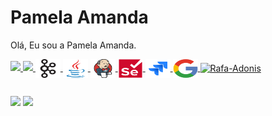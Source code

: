 # Pamela Amanda


Olá, Eu sou a Pamela Amanda.

 <div>
  <a href="https://github.com/pamelaamanda">
  <img height="180em" src="https://github-readme-stats.vercel.app/api?username=pamelaamanda&show_icons=true&theme=dracula&include_all_commits=false&count_private=true"/>
  <img height="180em" src="https://github-readme-stats.vercel.app/api/top-langs?username=pamelaamanda&layout=compact&langs_count=7&theme=synthwave"/>
  <img align="center" alt="Rafa-Js" height="30" width="40" src="https://raw.githubusercontent.com/devicons/devicon/master/icons/apachekafka/apachekafka-original.svg">
  <img align="center" alt="Rafa-Ts" height="30" width="40" src="https://raw.githubusercontent.com/devicons/devicon/master/icons/java/java-original.svg">
  <img align="center" alt="Rafa-HTML" height="30" width="40" src="https://raw.githubusercontent.com/devicons/devicon/master/icons/jenkins/jenkins-original.svg">
  <img align="center" alt="Rafa-CSS" height="30" width="40" src="https://raw.githubusercontent.com/devicons/devicon/master/icons/selenium/selenium-original.svg">
  <img align="center" alt="Rafa-React" height="30" width="40" src="https://raw.githubusercontent.com/devicons/devicon/master/icons/jira/jira-original.svg">
  <img align="center" alt="Rafa-Adonis" height="30" width="40" src="https://raw.githubusercontent.com/devicons/devicon/master/icons/google/google-original.svg">
  <img align="center" alt="Rafa-Adonis" height="30" width="40" src="https://cdn.jsdelivr.net/gh/devicons/devicon/icons/cplusplus/cplusplus-original.svg" />
          
  
</div>
 
  ##
 
<div> 
 	<a href = "mailto:paamanda2707@gmail.com"><img src="https://img.shields.io/badge/-Hotmail-%23333?style=for-the-badge&logo=gmail&logoColor=white" target="_blank"></a>
  <a href="https://www.linkedin.com/in/pamela-amanda-ferreira-amato-62a0381a7/" target="_blank"><img src="https://img.shields.io/badge/-LinkedIn-%230077B5?style=for-the-badge&logo=linkedin&logoColor=white" target="_blank"></a>



</div>
 



 
